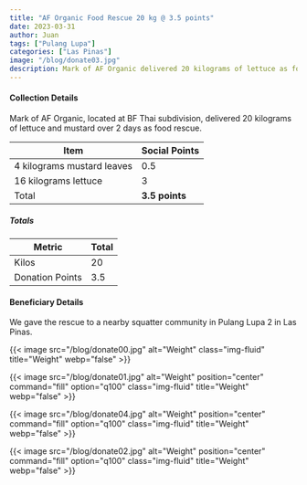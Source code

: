 ```yaml
---
title: "AF Organic Food Rescue 20 kg @ 3.5 points"
date: 2023-03-31
author: Juan
tags: ["Pulang Lupa"]
categories: ["Las Pinas"]
image: "/blog/donate03.jpg"
description: Mark of AF Organic delivered 20 kilograms of lettuce as food rescue 
---
```



#### Collection Details

Mark of AF Organic, located at BF Thai subdivision, delivered 20 kilograms of lettuce and mustard over 2 days as food rescue. 


Item | Social Points
--- | ---
4 kilograms mustard leaves | 0.5
16 kilograms lettuce | 3
Total | **3.5 points**


<!-- > *The points are based on the most numerous item per box, for the ease of computation -->
##### Totals

Metric | Total
--- | ---
Kilos | 20
Donation Points | 3.5


#### Beneficiary Details

We gave the rescue to a nearby squatter community in Pulang Lupa 2 in Las Pinas.

{{< image src="/blog/donate00.jpg" alt="Weight" class="img-fluid" title="Weight" webp="false" >}}

{{< image src="/blog/donate01.jpg" alt="Weight" position="center" command="fill" option="q100" class="img-fluid" title="Weight" webp="false" >}}

{{< image src="/blog/donate04.jpg" alt="Weight" position="center" command="fill" option="q100" class="img-fluid" title="Weight" webp="false" >}}

{{< image src="/blog/donate02.jpg" alt="Weight" position="center" command="fill" option="q100" class="img-fluid" title="Weight" webp="false" >}}

